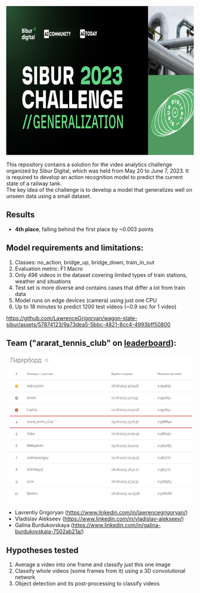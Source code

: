 <img src="docs/poster.png" width="1000" height="400">

This repository contains a solution for the video analytics challenge organized by Sibur Digital, which was held from May 20 to June 7, 2023. 
It is required to develop an action recognition model to predict the current state of a railway tank. \
The key idea of the challenge is to develop a model that generalizes well on unseen data using a small dataset.

## Results

- **4th place**, falling behind the first place by ~0.003 points


## Model requirements and limitations:

1. Classes: no_action, bridge_up, bridge_down, train_in_out 
2. Evaluation metric: F1 Macro
3. Only 496 videos in the dataset covering limited types of train stations, weather and situations
4. Test set is more diverse and contains cases that differ a lot from train data
5. Model runs on edge devices (camera) using just one CPU
6. Up to 18 minutes to predict 1200 test videos (~0.9 sec for 1 video)


https://github.com/LawrenceGrigoryan/wagon-state-sibur/assets/57874123/9a73dea5-5bbc-4821-8cc4-4993bff50800


## Team ("ararat_tennis_club" on [leaderboard](https://platform.aitoday.ru/event/9)):
<img src="docs/leaderboard.png" width="500" height="400">

- Lavrentiy Grigoryan (https://www.linkedin.com/in/lawrencegrigoryan/)
- Vladislav Alekseev (https://www.linkedin.com/in/vladislav-alekseev/)
- Galina Burdukovskaya (https://www.linkedin.com/in/galina-burdukovskaia-7502ab21a/)


## Hypotheses tested

1. Average a video into one frame and classify just this one image
2. Classify whole videos (some frames from it) using a 3D convolutional network
3. Object detection and its post-processing to classify videos

